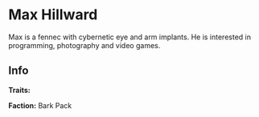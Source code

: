 # Max Hillward

Max is a fennec with cybernetic eye and arm implants. He is interested in programming, photography and video games.

## Info

**Traits:**

**Faction:** Bark Pack